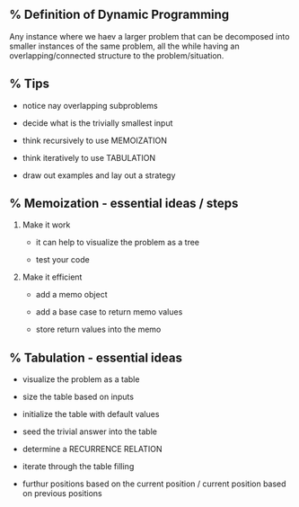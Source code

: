 ## % Definition of Dynamic Programming

Any instance where we haev a larger problem that can be decomposed into smaller instances of the same problem, all the while having an overlapping/connected structure to the problem/situation.

## % Tips

 - notice nay overlapping subproblems

 - decide what is the trivially smallest input

 - think recursively to use MEMOIZATION

 - think iteratively to use TABULATION

 - draw out examples and lay out a strategy

## % Memoization - essential ideas / steps

 1. Make it work
    - it can help to visualize the problem as a tree

    - test your code

 2. Make it efficient
    - add a memo object

    - add a base case to return memo values
    
    - store return values into the memo

## % Tabulation - essential ideas 

 - visualize the problem as a table

 - size the table based on inputs
 
 - initialize the table with default values

 - seed the trivial answer into the table

 - determine a RECURRENCE RELATION

 - iterate through the table filling 
 
 - furthur positions based on the current position / current position based on       previous positions
 
